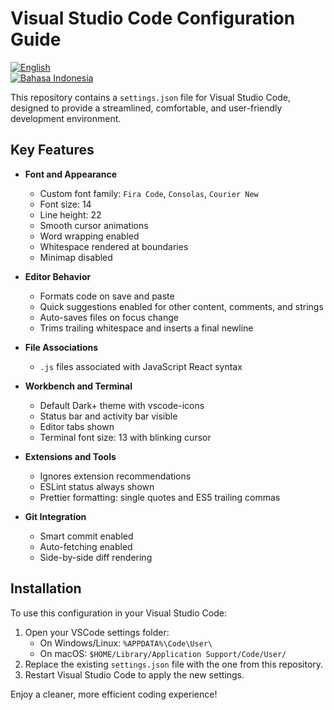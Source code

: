# Visual Studio Code Configuration Guide

[![English](https://img.shields.io/badge/lang-English-blue)](README.md)  
[![Bahasa Indonesia](https://img.shields.io/badge/lang-Indonesia-red)](README.id.md)

This repository contains a `settings.json` file for Visual Studio Code, designed to provide a streamlined, comfortable, and user-friendly development environment.

## Key Features

- **Font and Appearance**
  - Custom font family: `Fira Code`, `Consolas`, `Courier New`
  - Font size: 14
  - Line height: 22
  - Smooth cursor animations
  - Word wrapping enabled
  - Whitespace rendered at boundaries
  - Minimap disabled

- **Editor Behavior**
  - Formats code on save and paste
  - Quick suggestions enabled for other content, comments, and strings
  - Auto-saves files on focus change
  - Trims trailing whitespace and inserts a final newline

- **File Associations**
  - `.js` files associated with JavaScript React syntax

- **Workbench and Terminal**
  - Default Dark+ theme with vscode-icons
  - Status bar and activity bar visible
  - Editor tabs shown
  - Terminal font size: 13 with blinking cursor

- **Extensions and Tools**
  - Ignores extension recommendations
  - ESLint status always shown
  - Prettier formatting: single quotes and ES5 trailing commas

- **Git Integration**
  - Smart commit enabled
  - Auto-fetching enabled
  - Side-by-side diff rendering

## Installation

To use this configuration in your Visual Studio Code:

1. Open your VSCode settings folder:
   - On Windows/Linux: `%APPDATA%\Code\User\`
   - On macOS: `$HOME/Library/Application Support/Code/User/`
2. Replace the existing `settings.json` file with the one from this repository.
3. Restart Visual Studio Code to apply the new settings.

Enjoy a cleaner, more efficient coding experience!
